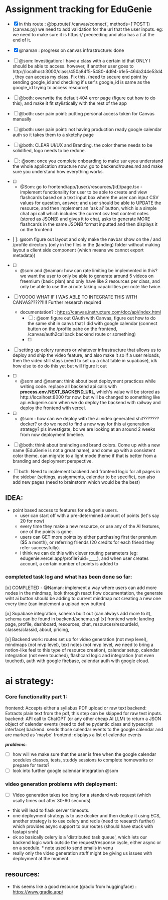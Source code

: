 # Assignment tracking for EduGenie

- [x] in this route : @bp.route('/canvas/connect', methods=['POST']) (canvas.py) we need to add validation for the url that the user inputs. eg: we need to make sure it is https:// preceeding and also has a / at the end of it.

- [x] @naman : progress on canvas infrastructure: done

- [ ] @som: Investigation: I have a class with a certain id that ONLY I should be able to access. however, if another user goes to http://localhost:3000/class/450a84f5-5480-4d94-b1e5-46da244e53d4 , they can access my class. Fix this. (need to secure end point by sending google_id and checking if user's google_id is same as the google_id trying to access resource)

- [ ] @both: overwrite the default 404 error page (figure out how to do this), and make it fit stylistically with the rest of the app

- [ ] @both: user pain point: putting personal access token for Canvas manually

- [ ] @both: user pain point: not having production ready google calendar auth so it takes them to a sketchy page

- [ ] @both: CLEAR UI/UX and Branding. the color theme needs to be solidified, logo needs to be redone.

- [ ] : @som: once you complete onboarding to make sur eyou understand the whole application structure now, go to backend/routes.md and make sure you understand how everything works.

- [ ] - @Som: go to frontend/app/(user)/resources/[id]/page.tsx - implement functionality for user to be able to create and view flashcards based on a text input box where the user can input CSV values for question, answer; and user should be able to UPDATE the resource, and then implement an 'ask ai' button, which is a simple chat api call which includes the current csv text content notes (stored as JSONB) and gives it to chat, asks to generate MORE flashcards in the same JSONB format inputted and then displays it on the frontend

- [ ]: @som figure out layout and only make the navbar show on the / and /profile directory (only in the files in the (landing) folder without making layout a client side component (which means we cannot export metadata))

- [ ] - @som and @naman: how can rate limiting be implemented in this? we want the user to only be able to generate around 5 videos on freemium (basic plan) and only have like 2 resources per class, and only be able to use the ai note taking capabilities per note like twice.

- [ ] YOOOO WHAT IF I WAS ABLE TO INTEGRATE THIS WITH CANVAS?????!!!! Further research required

  - documentation? : https://canvas.instructure.com/doc/api/index.html
    - [ ] : @som figure out OAuth with Canvas, figure out how to do the same shit in canvs that I did with google calendar (connect button on the /profile pahe on the frontend, /canvas/auth2callback backend route or something)
    - [ ]

- [ ] setting up celery runners or whatever infrastructure that allows us to deploy and ship the video feature, and also make it so if a user reloads, then the video still stays (need to set up a chat table in supabase), idk how else to do do this yet but will figure it out

- [ ] - @som and @naman: think about best deployment practices while writing code. replace all backend api calls with **process.env.NEXT_BACKEND_URL**, which's value will be stored as http://localhost:8000 for now, but will be changed to something like api.edugenie.com when we do deploy the backend with railway and deploy the frontend with vercel.

- [ ] - @som : how can we deploy with the ai video generated shit??????? docker? or do we need to find a new way for this ai generation strategy? pls investigate, bc we are looking at an around 2 weeks from now deployment timeline.

- [ ] @both: think about brainding and brand colors. Come up with a new name (EduGenie is not a great name), and come up with a consistent color theme. can migrate to a light mode theme if that is better from a branding and deployment perspective.

- [ ] both: Need to implement backend and frontend logic for all pages in the sidebar (settings, assignments, calendar to be specific), can also add new pages (need to brainstorm which would be the best)

## **IDEA**:

- point based access to features for edugenie users.
  - user can start off with a pre-determined amount of points (let's say 20 for now)
  - every time they make a new resource, or use any of the AI features, one of the points is gone.
  - users can GET more points by either purchasing first tier premium ($5 a month), or referring friends (20 credits for each friend they refer successfully).
  - i think we can do this with clever routing parameters (eg: edugenie.vercel.app/profile?uid=**\_\_\_\_**), and when user creates account, a certain number of points is added to

### completed task log and what has been done so far:

[x] COMPLETED - @Naman: implement a way where users can add more nodes in the mindmap, look through react flow documentation, the generate wiht ai button should be adding to current mindmap not creating a new one every time (can implement a upload new button)

[x] Supabase integration, schema built out (can always add more to it), schema can be found in backend/schema.sql
[x] frontend work: landing page, profile, dashboard, resources, chat, resources/resourdeId, classes/classid, about, pricing,

[x] Backend work: routes set up for video generation (not mvp level), mindmaps (not mvp level), text notes (not mvp level, we need to bring a notion-like feel to this type of resource creation), calendar setup, calendar integration (not even touched), flashcard logic and integration (not even touched), auth with google firebase, calendar auth with google cloud.

# ai strategy:

### Core functionality part 1:

frontend: Accepts either a syllabus PDF upload or raw text
backend: Extracts plain text from the pdf, this step can be skipped for raw test inputs.
backend: API call to ChatGPT (or any other cheap AI LLM) to return a JSON object of calendar events (need to define pydantic class and typescript interface)
backend: sends those calendar events to the google calendar and are marked as 'maybe'
frontend: displays a list of calendar events

**_problems_**:

- [ ] how will we make sure that the user is free when the google calendar scedules classes, tests, studdy sessions to complete homeworks or prepare for tests?
- [ ] look into further google calendar integration @som

### video generation problems with deployment:

- [ ] Video generation takes too long for a standard web request (which usally times out after 30-60 seconds)
- this will lead to flask server timeouts.
- one deployment strategy is to use docker and then deploy it using ECS, another strategy is to use celery and redis (need to research further) which provides async support to our routes (should have stuck with fastapi smh)
- ok so basically celery is a 'distributed task queue', which lets our backend logic work outside the request/response cycle, either async or on a scedule. \* note used to send emails in venu
- really only the video generation stuff might be giving us issues with deployment at the moment.

## resources:

- this seems like a good resource (gradio from huggingface) : https://www.gradio.app/
